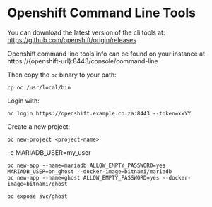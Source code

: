 # Openshift Command Line Tools

You can download the latest version of the cli tools at: https://github.com/openshift/origin/releases

Openshift command line tools info can be found on your instance at https://{openshift-url}:8443/console/command-line

Then copy the `oc` binary to your path:

    cp oc /usr/local/bin

Login with:

    oc login https://openshift.example.co.za:8443 --token=xxYY

Create a new project:

    oc new-project <project-name>


-e MARIADB_USER=my_user

    oc new-app --name=mariadb ALLOW_EMPTY_PASSWORD=yes MARIADB_USER=bn_ghost --docker-image=bitnami/mariadb
    oc new-app --name=ghost ALLOW_EMPTY_PASSWORD=yes --docker-image=bitnami/ghost 

    oc expose svc/ghost

